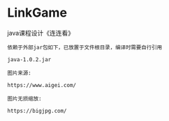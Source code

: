 # LinkGame
java课程设计《连连看》

```
依赖于外部jar包如下，已放置于文件根目录，编译时需要自行引用

java-1.0.2.jar
```

```
图片来源:

https://www.aigei.com/

图片无损缩放:

https://bigjpg.com/
```


